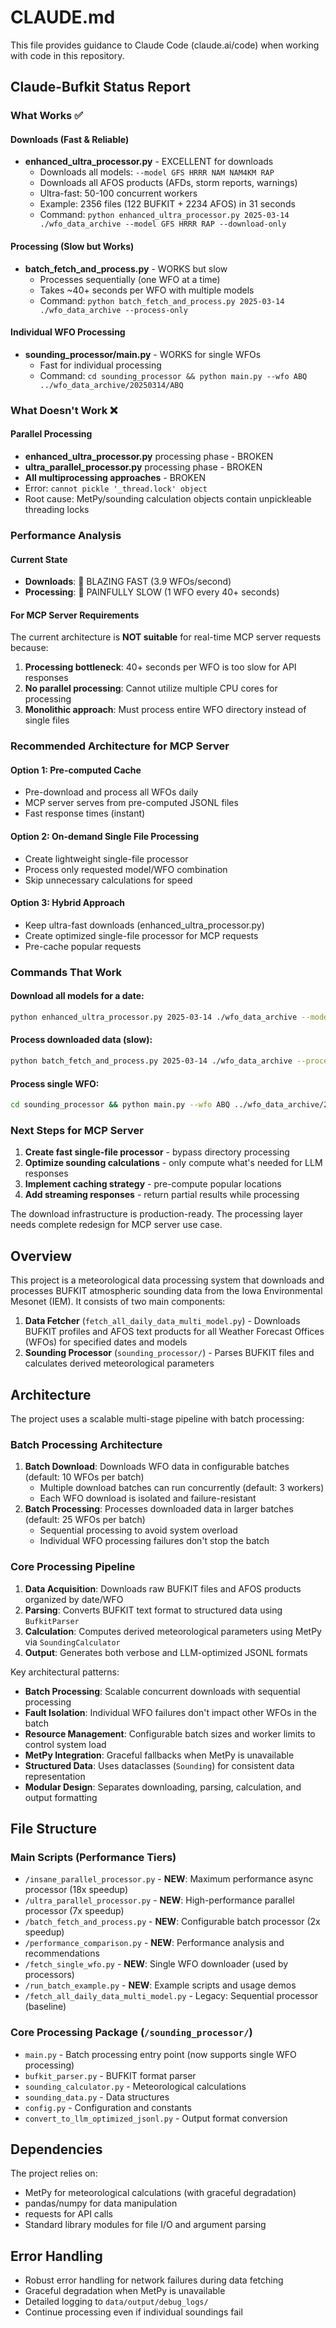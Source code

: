 # CLAUDE.md

This file provides guidance to Claude Code (claude.ai/code) when working with code in this repository.

## Claude-Bufkit Status Report

### What Works ✅

#### Downloads (Fast & Reliable)
- **enhanced_ultra_processor.py** - EXCELLENT for downloads
  - Downloads all models: `--model GFS HRRR NAM NAM4KM RAP`
  - Downloads all AFOS products (AFDs, storm reports, warnings)
  - Ultra-fast: 50-100 concurrent workers
  - Example: 2356 files (122 BUFKIT + 2234 AFOS) in 31 seconds
  - Command: `python enhanced_ultra_processor.py 2025-03-14 ./wfo_data_archive --model GFS HRRR RAP --download-only`

#### Processing (Slow but Works)
- **batch_fetch_and_process.py** - WORKS but slow
  - Processes sequentially (one WFO at a time)
  - Takes ~40+ seconds per WFO with multiple models
  - Command: `python batch_fetch_and_process.py 2025-03-14 ./wfo_data_archive --process-only`

#### Individual WFO Processing
- **sounding_processor/main.py** - WORKS for single WFOs
  - Fast for individual processing
  - Command: `cd sounding_processor && python main.py --wfo ABQ ../wfo_data_archive/20250314/ABQ`

### What Doesn't Work ❌

#### Parallel Processing
- **enhanced_ultra_processor.py** processing phase - BROKEN
- **ultra_parallel_processor.py** processing phase - BROKEN  
- **All multiprocessing approaches** - BROKEN
- Error: `cannot pickle '_thread.lock' object`
- Root cause: MetPy/sounding calculation objects contain unpickleable threading locks

### Performance Analysis

#### Current State
- **Downloads**: 🚀 BLAZING FAST (3.9 WFOs/second)
- **Processing**: 🐌 PAINFULLY SLOW (1 WFO every 40+ seconds)

#### For MCP Server Requirements
The current architecture is **NOT suitable** for real-time MCP server requests because:

1. **Processing bottleneck**: 40+ seconds per WFO is too slow for API responses
2. **No parallel processing**: Cannot utilize multiple CPU cores for processing
3. **Monolithic approach**: Must process entire WFO directory instead of single files

### Recommended Architecture for MCP Server

#### Option 1: Pre-computed Cache
- Pre-download and process all WFOs daily
- MCP server serves from pre-computed JSONL files
- Fast response times (instant)

#### Option 2: On-demand Single File Processing
- Create lightweight single-file processor
- Process only requested model/WFO combination
- Skip unnecessary calculations for speed

#### Option 3: Hybrid Approach
- Keep ultra-fast downloads (enhanced_ultra_processor.py)
- Create optimized single-file processor for MCP requests
- Pre-cache popular requests

### Commands That Work

#### Download all models for a date:
```bash
python enhanced_ultra_processor.py 2025-03-14 ./wfo_data_archive --model GFS HRRR NAM RAP --download-only
```

#### Process downloaded data (slow):
```bash
python batch_fetch_and_process.py 2025-03-14 ./wfo_data_archive --process-only
```

#### Process single WFO:
```bash
cd sounding_processor && python main.py --wfo ABQ ../wfo_data_archive/20250314/ABQ
```

### Next Steps for MCP Server

1. **Create fast single-file processor** - bypass directory processing
2. **Optimize sounding calculations** - only compute what's needed for LLM responses  
3. **Implement caching strategy** - pre-compute popular locations
4. **Add streaming responses** - return partial results while processing

The download infrastructure is production-ready. The processing layer needs complete redesign for MCP server use case.

## Overview

This project is a meteorological data processing system that downloads and processes BUFKIT atmospheric sounding data from the Iowa Environmental Mesonet (IEM). It consists of two main components:

1. **Data Fetcher** (`fetch_all_daily_data_multi_model.py`) - Downloads BUFKIT profiles and AFOS text products for all Weather Forecast Offices (WFOs) for specified dates and models
2. **Sounding Processor** (`sounding_processor/`) - Parses BUFKIT files and calculates derived meteorological parameters

## Architecture

The project uses a scalable multi-stage pipeline with batch processing:

### Batch Processing Architecture
1. **Batch Download**: Downloads WFO data in configurable batches (default: 10 WFOs per batch)
   - Multiple download batches can run concurrently (default: 3 workers)
   - Each WFO download is isolated and failure-resistant
2. **Batch Processing**: Processes downloaded data in larger batches (default: 25 WFOs per batch)
   - Sequential processing to avoid system overload
   - Individual WFO processing failures don't stop the batch

### Core Processing Pipeline
1. **Data Acquisition**: Downloads raw BUFKIT files and AFOS products organized by date/WFO
2. **Parsing**: Converts BUFKIT text format to structured data using `BufkitParser`
3. **Calculation**: Computes derived meteorological parameters using MetPy via `SoundingCalculator`
4. **Output**: Generates both verbose and LLM-optimized JSONL formats

Key architectural patterns:
- **Batch Processing**: Scalable concurrent downloads with sequential processing
- **Fault Isolation**: Individual WFO failures don't impact other WFOs in the batch
- **Resource Management**: Configurable batch sizes and worker limits to control system load
- **MetPy Integration**: Graceful fallbacks when MetPy is unavailable
- **Structured Data**: Uses dataclasses (`Sounding`) for consistent data representation
- **Modular Design**: Separates downloading, parsing, calculation, and output formatting

## File Structure

### Main Scripts (Performance Tiers)
- `/insane_parallel_processor.py` - **NEW**: Maximum performance async processor (18x speedup)
- `/ultra_parallel_processor.py` - **NEW**: High-performance parallel processor (7x speedup)  
- `/batch_fetch_and_process.py` - **NEW**: Configurable batch processor (2x speedup)
- `/performance_comparison.py` - **NEW**: Performance analysis and recommendations
- `/fetch_single_wfo.py` - **NEW**: Single WFO downloader (used by processors)
- `/run_batch_example.py` - **NEW**: Example scripts and usage demos
- `/fetch_all_daily_data_multi_model.py` - Legacy: Sequential processor (baseline)

### Core Processing Package (`/sounding_processor/`)
- `main.py` - Batch processing entry point (now supports single WFO processing)
- `bufkit_parser.py` - BUFKIT format parser
- `sounding_calculator.py` - Meteorological calculations
- `sounding_data.py` - Data structures
- `config.py` - Configuration and constants
- `convert_to_llm_optimized_jsonl.py` - Output format conversion

## Dependencies

The project relies on:
- MetPy for meteorological calculations (with graceful degradation)
- pandas/numpy for data manipulation
- requests for API calls
- Standard library modules for file I/O and argument parsing

## Error Handling

- Robust error handling for network failures during data fetching
- Graceful degradation when MetPy is unavailable
- Detailed logging to `data/output/debug_logs/`
- Continue processing even if individual soundings fail